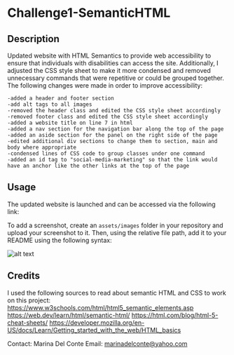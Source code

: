 # Challenge1-SemanticHTML

## Description

Updated website with HTML Semantics to provide web accessibility to ensure that individuals with disabilities can access the site. Additionally, I adjusted the CSS style sheet to make it more condensed and removed unnecessary commands that were repetitive or could be grouped together. The following changes were made in order to improve accessibility:
    
    -added a header and footer section
    -add alt tags to all images
    -removed the header class and edited the CSS style sheet accordingly
    -removed footer class and edited the CSS style sheet accordingly
    -added a website title on line 7 in html
    -added a nav section for the navigation bar along the top of the page
    -added an aside section for the panel on the right side of the page
    -edited additional div sections to change them to section, main and body where appropriate
    -condensed lines of CSS code to group classes under one command
    -added an id tag to "social-media-marketing" so that the link would have an anchor like the other links at the top of the page


## Usage

The updated website is launched and can be accessed via the following link:

To add a screenshot, create an `assets/images` folder in your repository and upload your screenshot to it. Then, using the relative file path, add it to your README using the following syntax:

![alt text](assets/images/screenshot.png)

## Credits

I used the following sources to read about semantic HTML and CSS to work on this project:
https://www.w3schools.com/html/html5_semantic_elements.asp
https://web.dev/learn/html/semantic-html/
https://html.com/blog/html-5-cheat-sheets/
https://developer.mozilla.org/en-US/docs/Learn/Getting_started_with_the_web/HTML_basics

Contact: Marina Del Conte
Email: marinadelconte@yahoo.com


